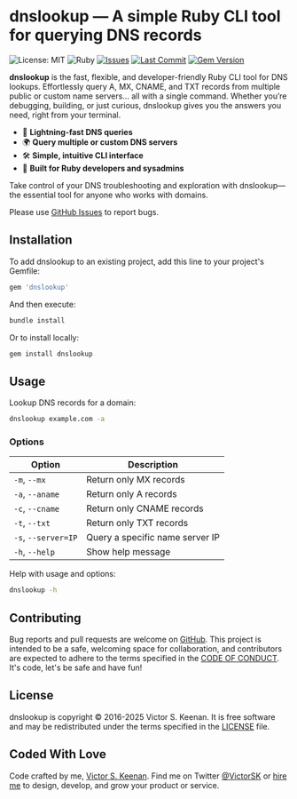 # dnslookup — A simple Ruby CLI tool for querying DNS records

![License: MIT](https://img.shields.io/badge/License-MIT-green.svg)
![Ruby](https://img.shields.io/badge/ruby-%3E%3D3.0-red)
[![Issues](https://img.shields.io/github/issues/VictorSK/dnslookup)](https://github.com/VictorSK/dnslookup/issues)
[![Last Commit](https://img.shields.io/github/last-commit/VictorSK/dnslookup)](https://github.com/VictorSK/dnslookup/commits/main)
[![Gem Version](https://badge.fury.io/rb/dnslookup.svg)](https://badge.fury.io/rb/dnslookup)

**dnslookup** is the fast, flexible, and developer-friendly Ruby CLI tool for DNS lookups. Effortlessly query A, MX, CNAME, and TXT records from multiple public or custom name servers... all with a single command. Whether you’re debugging, building, or just curious, dnslookup gives you the answers you need, right from your terminal.

- 🚀 **Lightning-fast DNS queries**
- 🌍 **Query multiple or custom DNS servers**
- 🛠️ **Simple, intuitive CLI interface**
- 💎 **Built for Ruby developers and sysadmins**

Take control of your DNS troubleshooting and exploration with dnslookup—the essential tool for anyone who works with domains.

Please use [GitHub Issues](https://github.com/VictorSK/dnslookup/issues) to report bugs.

## Installation

To add dnslookup to an existing project, add this line to your project's Gemfile:

```ruby
gem 'dnslookup'
```

And then execute:

```bash
bundle install
```

Or to install locally:

```bash
gem install dnslookup
```

## Usage

Lookup DNS records for a domain:

```bash
dnslookup example.com -a
```

### Options

| Option              | Description                     |
| ------------------- | ------------------------------- |
| `-m`, `--mx`        | Return only MX records          |
| `-a`, `--aname`     | Return only A records           |
| `-c`, `--cname`     | Return only CNAME records       |
| `-t`, `--txt`       | Return only TXT records         |
| `-s`, `--server=IP` | Query a specific name server IP |
| `-h`, `--help`      | Show help message               |

Help with usage and options:

```bash
dnslookup -h
```

## Contributing

Bug reports and pull requests are welcome on [GitHub](https://github.com/VictorSK/dnslookup). This project is intended to be a safe, welcoming space for collaboration, and contributors are expected to adhere to the terms specified in the [CODE OF CONDUCT](CODE_OF_CONDUCT). It's code, let's be safe and have fun!

## License

dnslookup is copyright © 2016-2025 Victor S. Keenan. It is free software and may be redistributed under the terms specified in the [LICENSE](LICENSE) file.

## Coded With Love

Code crafted by me, [Victor S. Keenan](https://www.victorkeenan.com). Find me on Twitter [@VictorSK](https://twitter.com/victorsk) or [hire me](https://www.inspyre.com) to design, develop, and grow your product or service.
